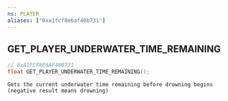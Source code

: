 ```yaml
---
ns: PLAYER
aliases: ["0xa1fcf8e6af40b731"]
---
```

## GET_PLAYER_UNDERWATER_TIME_REMAINING

```c
// 0xA1FCF8E6AF40B731
float GET_PLAYER_UNDERWATER_TIME_REMAINING();
```

```
Gets the current underwater time remaining before drowning begins (negative result means drowning)
```
